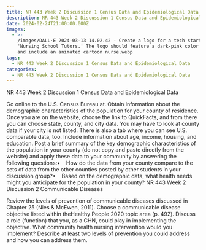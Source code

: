 ```yaml
---
title: NR 443 Week 2 Discussion 1 Census Data and Epidemiological Data
description: NR 443 Week 2 Discussion 1 Census Data and Epidemiological Data
date: 2024-02-24T21:00:00.000Z
images:
  - >-
    /images/DALL·E 2024-03-13 14.02.42 - Create a logo for a tech startup named
    'Nursing School Tutors.' The logo should feature a dark-pink color scheme
    and include an animated cartoon nurse.webp
tags:
  - NR 443 Week 2 Discussion 1 Census Data and Epidemiological Data
categories:
  - NR 443 Week 2 Discussion 1 Census Data and Epidemiological Data
---
```


NR 443 Week 2 Discussion 1 Census Data and Epidemiological Data

Go online to the U.S. Census Bureau at..Obtain information about the demographic characteristics of the population for your county of residence. Once you are on the website, choose the link to QuickFacts, and from there you can choose state, county, and city data. You may have to look at county data if your city is not listed. There is also a tab where you can see U.S. comparable data, too. Include information about age, income, housing, and education. Post a brief summary of the key demographic characteristics of the population in your county (do not copy and paste directly from the website) and apply these data to your community by answering the following questions:•    How do the data from your county compare to the sets of data from the other counties posted by other students in your discussion group?•    Based on the demographic data, what health needs might you anticipate for the population in your county?
NR 443 Week 2 Discussion 2 Communicable Diseases

Review the levels of prevention of communicable diseases discussed in Chapter 25 (Nies & McEwen, 2011). Choose a communicable disease objective listed within theHealthy People 2020 topic area (p. 492). Discuss a role (function) that you, as a CHN, could play in implementing the objective. What community health nursing intervention would you implement? Describe at least two levels of prevention you could address and how you can address them.
